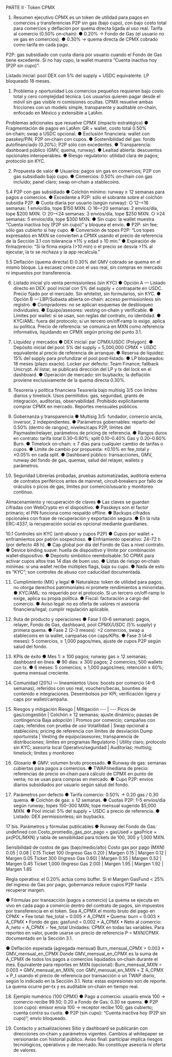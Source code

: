 PARTE II · Token CPMX

1. Resumen ejecutivo
CPMX es un token de utilidad para pagos en comercios y transferencias P2P sin gas (bajo cupo), con bajo costo total para comercios y deflación por quema directa ligada al uso real.
Tarifa al comercio (0.50% on‑chain):
● 0.20% → Fondo de Gas (el usuario no ve gas en comercios).
● 0.30% → quema directa de CPMX cobrado como tarifa en cada pago.

P2P: gas subsidiado con cuota diaria por usuario cuando el Fondo de Gas tiene excedente. Si no hay cupo, la wallet muestra “Cuenta inactiva hoy (P2P sin cupo)”.

Listado inicial: pool DEX con 5% del supply + USDC equivalente. LP bloqueado 18 meses.

1. Problema y oportunidad
Los comercios pequeños requieren bajo costo total y cero complejidad técnica. Los usuarios quieren pagar desde el móvil sin gas visible ni comisiones ocultas. CPMX resuelve ambas fricciones con un modelo simple, transparente y auditable on‑chain, enfocado en México y extensible a LatAm.

Problemas adicionales que resuelve CPMX (impacto estratégico)
● Fragmentación de pagos en LatAm: QR + wallet, costo total 0.50% on‑chain; swap a USDC opcional.
● Exclusión financiera: wallet con passkey/PIN; P2P on‑chain con cupos.
● Sostenibilidad del gas: fondo autofinanciado (0.20%); P2P sólo con excedentes.
● Transparencia: dashboard público (GMV, quema, runway).
● Lealtad abierta: descuentos opcionales interoperables.
● Riesgo regulatorio: utilidad clara de pagos; protocolo sin KYC.

2. Propuesta de valor
● Usuarios: pagos sin gas en comercios; P2P con gas subsidiado bajo cupo.
● Comercios: 0.50% on‑chain con gas incluido; panel claro; swap on‑chain a stablecoins.

5.4 P2P con gas subsidiado
● Colchón mínimo: runway ≥ 12 semanas para pagos a comercios.
● Excedente a P2P: sólo el sobrante sobre el colchón subsidia P2P.
● Cuota diaria por usuario (según runway):
○ 12–<16 semanas: 1 envío/día, tope $150 MXN.
○ 16–<20 semanas: 2 envíos/día, tope $200 MXN.
○ 20–<24 semanas: 3 envíos/día, tope $250 MXN.
○ ≥24 semanas: 5 envíos/día, tope $300 MXN.
● Sin cupo: la wallet muestra “Cuenta inactiva hoy (P2P sin cupo)” y bloquea el envío.
● P2P: sin fee; sólo gas cubierto si hay cupo.
● Conversión de topes P2P: “Los topes expresados en MXN se convierten a CPMX usando el precio de referencia de la Sección 3.1 con tolerancia ±1% y edad ≤ 10 min.”
● Expiración de firma/precio: “Si la firma expira (>10 min) o el precio se desvía >1% al ejecutar, la tx se rechaza y la app recalcula.”

5.5 Deflación (quema directa)
El 0.30% del GMV cobrado se quema en el mismo bloque. La escasez crece con el uso real, sin compras en mercado ni impuestos por transferencia.

6. Listado inicial y/o venta permissionless (sin KYC)
● Opción A — Listado directo en DEX: pool inicial con 5% del supply + contraparte en USDC. Precio fijado por el mercado. Sin whitelist, sin formularios, sin KYC.
● Opción B — LBP/Subasta abierta on‑chain: acceso permissionless sin registro.
● Compradores: no se aplican esquemas de desbloqueo individuales.
● Equipo/asesores: vesting on‑chain y verificable.
● Límites por wallet: si se usan, son reglas del contrato, no identidad.
● KYC/AML: fuera del protocolo; si un tercero on/off‑ramp lo exige, aplica su política.
Precio de referencia: se comunica en MXN como referencia informativa, liquidando en CPMX según pricing del punto 3.1.

7. Liquidez y mercados
● DEX inicial: par CPMX/USDC (Polygon).
● Depósito inicial del pool: 5% del supply = 5,000,000 CPMX + USDC equivalente al precio de referencia de arranque.
● Reserva de liquidez: 15% del supply para profundizar el pool post‑listado.
● LP bloqueados: 18 meses (plazo exacto). Locker por defecto: Team Finance; fallback Unicrypt. Al listar, se publicará dirección del LP y tx del lock en el dashboard.
● Operación de mercado: sin buybacks; la deflación proviene exclusivamente de la quema directa 0.30%.

8. Tesorería y política financiera
Tesorería bajo multisig 3/5 con límites diarios y timelock. Usos permitidos: gas, seguridad, grants de integración, auditorías, observabilidad. Prohibido explícitamente comprar CPMX en mercado. Reportes mensuales públicos.

9. Gobernanza y transparencia
● Multisig 3/5: fundador, comercio ancla, inversor, 2 independientes.
● Parámetros gobernables: reparto del 0.50% (dentro de rangos), niveles/caps P2P, límites del Paymaster/relayer, parámetros de pricing de referencia.
● Rangos duros en contrato: tarifa total 0.30–0.80%; split 0.10–0.40% Gas y 0.20–0.60% Burn.
● Timelock on‑chain: ≥ 7 días para cualquier cambio de tarifas o cupos.
● Límite de cambio por propuesta: ±0.10% en fee_total y ±0.05% en cada split.
● Dashboard público: transacciones, GMV, runway del fondo de gas, quemas, salud del relayer, wallets y parámetros.

10. Seguridad
Librerías probadas, pruebas automatizadas, auditoría externa de contratos periféricos antes de mainnet, circuit‑breakers por fallo de oráculos o picos de gas, límites por comercio/usuario y monitoreo continuo.

Almacenamiento y recuperación de claves
● Las claves se guardan cifradas con WebCrypto en el dispositivo.
● Passkeys son el factor primario; el PIN funciona como respaldo offline.
● Backups cifrados opcionales con frase de recuperación y exportación segura.
● En la ruta ERC‑4337, la recuperación social es opcional mediante guardianes.

10.1 Controles sin KYC (anti‑abuso y cupos P2P)
● Cupos por wallet + enfriamientos por patrón sospechoso.
● Enfriamiento operativo: 24–72 h (por defecto 48 h).
● Cap global por día del Fondo de Gas a nivel contrato.
● Device binding suave: huella de dispositivo y límite por combinación wallet‑dispositivo.
● Depósito simbólico reembolsable: 50 CPMX para activar cupos altos tras 14 días de buen uso.
● Listas de riesgo on‑chain mínimas: si una wallet recibe múltiples flags, baja su cupo.
● Nada de esto es “KYC”; son controles de abuso con caducidad documentada.

11. Cumplimiento (MX) y legal
● Naturaleza: token de utilidad para pagos; no otorga derechos patrimoniales ni promete rendimientos a minoristas.
● KYC/AML: no requerido por el protocolo. Si un tercero on/off‑ramp lo exige, aplica su propia política.
● Fiscal: facturación a cargo del comercio.
● Aviso legal: no es oferta de valores ni asesoría financiera/legal; cumplir regulación aplicable.

12. Ruta de producto y operaciones
● Fase 1 (0–6 semanas): pagos, relayer, Fondo de Gas, dashboard, pool CPMX/USDC (5% supply) y primera quema.
● Fase 2 (2–3 meses): +2 comercios, swap a stablecoins en la wallet, campañas con caps/KPIs.
● Fase 3 (4–6 meses): 5 comercios, ≥ 1,000 pagos/mes, ajuste de cupos P2P según salud del fondo.

13. KPIs de éxito
● Mes 1: ≥ 100 pagos; runway gas ≥ 12 semanas; dashboard en línea.
● 90 días: ≥ 300 pagos; 2 comercios; 500 wallets con tx.
● 6 meses: 5 comercios; ≥ 1,000 pagos/mes; retención ≥ 60%; quema mensual creciente.

14. Comunidad (20%) — lineamientos
Usos: boosts por comercio (4–6 semanas), referidos con uso real, vouchers/becas, bounties de contenido e integraciones. Desembolsos por KPI, verificación ligera y caps por wallet/campaña.

15. Riesgos y mitigación
Riesgo | Mitigación
--- | ---
Picos de gas/congestión | Colchón ≥ 12 semanas; ajuste dinámico; pausas de contingencia
Baja adopción | Promos por comercio; campañas con caps; referidos con prueba de uso
Volatilidad | Swap opcional a stablecoins; pricing de referencia con límites de desviación
Dump oportunista | Vesting de equipo/asesores; transparencia de distribuciones; límites en programas
Regulatorio | Utility claro; protocolo sin KYC; asesoría local
Operativo/seguridad | Auditorías; multisig; timelock; límites y monitoreo

16. Glosario
● GMV: volumen bruto procesado.
● Runway de gas: semanas cubiertas para pagos a comercios.
● TWAP/mediana de precio: referencias de precio on‑chain para cálculo de CPMX en punto de venta; no se usan para compras en mercado.
● Cupo P2P: envíos diarios subsidiados por usuario según salud del fondo.

17. Parámetros por defecto
● Tarifa comercio: 0.50% → 0.20 gas / 0.30 quema.
● Colchón de gas: ≥ 12 semanas.
● Cuotas P2P: 1–5 envíos/día según runway; topes $150–$300 MXN; tope mensual sugerido $5,000 MXN.
● Pool inicial: 5% del supply + USDC a precio de referencia.
● Listado: DEX permissionless; sin buybacks.

17 bis. Parámetros y fórmulas publicables
● Runway del Fondo de Gas:
undefined
con Costo_promedio_gas_por_pago = gasUsed × gasPrice × px(POL/MXN) y tabla de sensibilidad para tickets de 100, 300 y 1,000 MXN.

Sensibilidad de costos de gas (bajo/medio/alto)
Costo gas por pago (MXN) 0.05 | 0.08 | 0.15
Ticket 100 (Ingreso Gas 0.20) | Margen 0.15 | Margen 0.12 | Margen 0.05
Ticket 300 (Ingreso Gas 0.60) | Margen 0.55 | Margen 0.52 | Margen 0.45
Ticket 1,000 (Ingreso Gas 2.00) | Margen 1.95 | Margen 1.92 | Margen 1.85

Regla operativa: el 0.20% actúa como buffer. Si el Margen GasFund < 25% del ingreso de Gas por pago, gobernanza reduce cupos P2P hasta recuperar margen.

● Fórmulas por transacción (pagos a comercio)
La quema se ejecuta en vivo en cada pago a comercio dentro del contrato de pagos, sin impuestos por transferencia en el token.
Sea A_CPMX el monto bruto del pago en CPMX:
• Fee total: fee_total = 0.005 × A_CPMX
• Quema: burn = 0.003 × A_CPMX
• Fondo de gas: gasfund = 0.002 × A_CPMX
• Neto al comercio: A_neto = A_CPMX − fee_total
Unidades: CPMX en todas las variables. Para reporteo en valor, puede usarse un precio de referencia P = MXN/CPMX documentado en la Sección 3.1.

● Deflación esperada (agregada mensual)
Burn_mensual_CPMX = 0.003 × GMV_mensual_en_CPMX
Donde GMV_mensual_en_CPMX es la suma de A_CPMX de todos los pagos a comercios liquidados on‑chain durante el mes.
Equivalente para reportes en MXN (opcional): Burn_mensual_MXN = 0.003 × GMV_mensual_en_MXN, con GMV_mensual_en_MXN = Σ A_CPMX × P_t usando el precio de referencia por transacción o un TWAP diario, según lo indicado en la Sección 3.1.
Nota: estas expresiones son de reporte. La quema ocurre per‑tx y es auditable on‑chain en tiempo real.

18. Ejemplo numérico (100 CPMX)
● Pago a comercio: usuario envía 100 → comercio recibe 99.50; 0.20 a Fondo de Gas; 0.30 se quema.
● P2P (con cupo): emisor envía 100 → receptor recibe 100; gas cubierto; cuenta contra su cuota.
● P2P (sin cupo): “Cuenta inactiva hoy (P2P sin cupo)”; envío bloqueado.

19. Contacto y actualizaciones
Sitio y dashboard se publicarán con direcciones on‑chain y parámetros vigentes. Cambios al whitepaper se versionarán con historial público.
Aviso final: participar implica riesgos tecnológicos, operativos y de mercado. No constituye asesoría ni oferta de valores.

